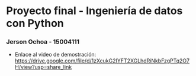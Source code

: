 # Proyecto final - Ingeniería de datos con Python
### Jerson Ochoa - 15004111


- Enlace al video de demostración: https://drive.google.com/file/d/1zXcukG2IYFT2XGLhdRiNkbFzgPTq2O7H/view?usp=share_link
